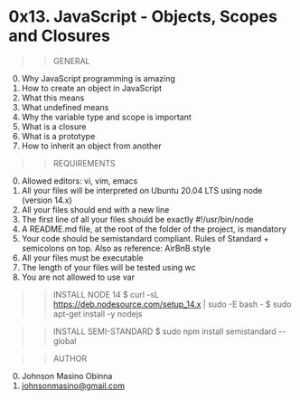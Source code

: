 # 0x13. JavaScript - Objects, Scopes and Closures

>>GENERAL
0. Why JavaScript programming is amazing
1. How to create an object in JavaScript
2. What this means
3. What undefined means
4. Why the variable type and scope is important
5. What is a closure
6. What is a prototype
7. How to inherit an object from another

>>REQUIREMENTS
0. Allowed editors: vi, vim, emacs
1. All your files will be interpreted on Ubuntu 20.04 LTS using node (version 14.x)
2. All your files should end with a new line
3. The first line of all your files should be exactly #!/usr/bin/node
4. A README.md file, at the root of the folder of the project, is mandatory
5. Your code should be semistandard compliant. Rules of Standard + semicolons on top. Also as reference: AirBnB style
6. All your files must be executable
7. The length of your files will be tested using wc
8. You are not allowed to use var

>>INSTALL NODE 14
$ curl -sL https://deb.nodesource.com/setup_14.x | sudo -E bash -
$ sudo apt-get install -y nodejs

>>INSTALL SEMI-STANDARD
$ sudo npm install semistandard --global

>>AUTHOR
0. Johnson Masino Obinna
1. johnsonmasino@gmail.com
